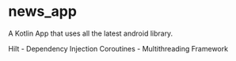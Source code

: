 # news_app
A Kotlin App that uses all the latest android library.

Hilt - Dependency Injection
Coroutines - Multithreading Framework
